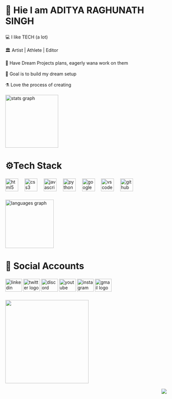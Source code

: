 <br clear="both">

<h1 align="left">📍 Hie I am ADITYA RAGHUNATH SINGH</h1>

###

<p align="left">
  💻 I like TECH (a lot)
  <br><br>
  🏛️ Artist | Athlete | Editor
  <br><br>
  🚀 Have Dream Projects plans, eagerly wana work on them 
  <br><br>
  🎯 Goal is to build my dream setup 
  <br><br>
  ⚗️ Love the process of creating 
</p>

###

<div align="left">
  <img src="https://github-readme-stats.vercel.app/api?username=440watts&hide_title=false&hide_rank=true&show_icons=true&include_all_commits=true&count_private=true&disable_animations=false&theme=dark&locale=en&hide_border=true&order=1&custom_title=GitHub%20Stats" height="165" alt="stats graph"  />
</div>

###

<h1 align="left">⚙️Tech Stack</h1>

###

<div align="left">
  <img src="https://cdn.jsdelivr.net/gh/devicons/devicon/icons/html5/html5-original.svg" height="40" alt="html5 logo"  />
  <img width="12" />
  <img src="https://cdn.jsdelivr.net/gh/devicons/devicon/icons/css3/css3-original.svg" height="40" alt="css3 logo"  />
  <img width="12" />
  <img src="https://cdn.jsdelivr.net/gh/devicons/devicon/icons/javascript/javascript-original.svg" height="40" alt="javascript logo"  />
  <img width="12" />
  <img src="https://cdn.jsdelivr.net/gh/devicons/devicon/icons/python/python-original.svg" height="40" alt="python logo"  />
  <img width="12" />
  <img src="https://cdn.jsdelivr.net/gh/devicons/devicon/icons/google/google-original.svg" height="40" alt="google logo"  />
  <img width="12" />
  <img src="https://cdn.jsdelivr.net/gh/devicons/devicon/icons/vscode/vscode-original.svg" height="40" alt="vscode logo"  />
  <img width="12" />
  <img src="https://cdn.jsdelivr.net/gh/devicons/devicon/icons/github/github-original.svg" height="40" alt="github logo"  />
</div>

###

<div align="left">
  <img src="https://github-readme-stats.vercel.app/api/top-langs?username=440watts&locale=en&hide_title=false&layout=compact&card_width=320&langs_count=9&theme=dark&hide_border=true&order=2&custom_title=Languages%20Used" height="151" alt="languages graph"  />
</div>

###

<h1 align="left">🚧 Social Accounts</h1>

###

<div align="left">
  <img src="https://raw.githubusercontent.com/maurodesouza/profile-readme-generator/master/src/assets/icons/social/linkedin/default.svg" width="52" height="40" alt="linkedin logo"  />
  <img src="https://raw.githubusercontent.com/maurodesouza/profile-readme-generator/master/src/assets/icons/social/twitter/default.svg" width="52" height="40" alt="twitter logo"  />
  <img src="https://raw.githubusercontent.com/maurodesouza/profile-readme-generator/master/src/assets/icons/social/discord/default.svg" width="52" height="40" alt="discord logo"  />
  <img src="https://raw.githubusercontent.com/maurodesouza/profile-readme-generator/master/src/assets/icons/social/youtube/default.svg" width="52" height="40" alt="youtube logo"  />
  <img src="https://raw.githubusercontent.com/maurodesouza/profile-readme-generator/master/src/assets/icons/social/instagram/default.svg" width="52" height="40" alt="instagram logo"  />
  <img src="https://raw.githubusercontent.com/maurodesouza/profile-readme-generator/master/src/assets/icons/social/gmail/default.svg" width="52" height="40" alt="gmail logo"  />
</div>

###

<img align="left" height="260" src="https://media1.tenor.com/m/NbzuesZ98n4AAAAC/banner-discord.gif"  />

###

<br clear="both">
<br>
<img align="right" src="https://visitor-badge.laobi.icu/badge?page_id=440watts.440watts&left_color=black&right_color=darkgray&left_text=Profile%20Views"  />

###
